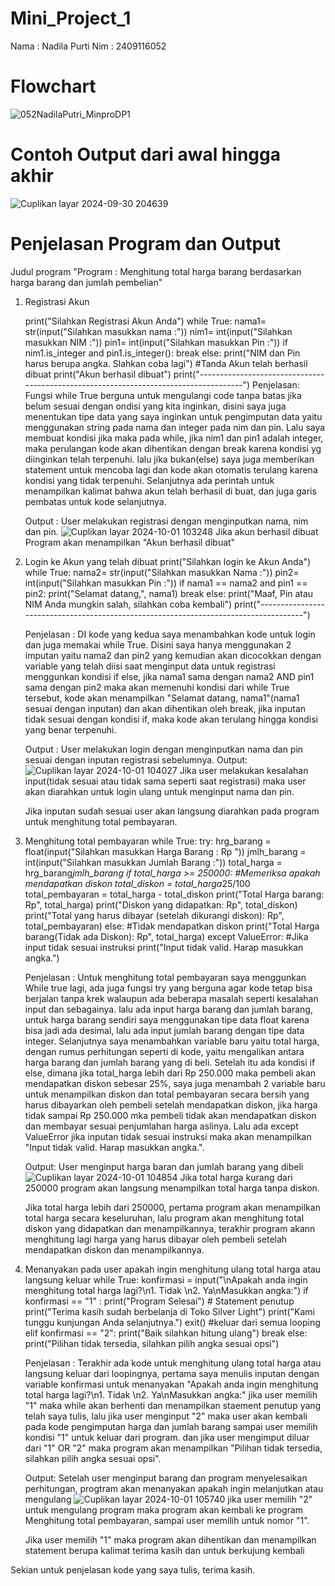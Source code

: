 # Mini_Project_1
Nama : Nadila Purti
Nim : 2409116052

# Flowchart
![052NadilaPutri_MinproDP1](https://github.com/user-attachments/assets/eb7302bb-2107-4789-a6b6-36407b3d6ea2)



# Contoh Output dari awal hingga akhir
![Cuplikan layar 2024-09-30 204639](https://github.com/user-attachments/assets/d0e4145a-0be0-4150-8999-3c21e603854a)


# Penjelasan Program dan Output
Judul program
"Program : Menghitung total harga barang berdasarkan harga barang dan jumlah pembelian"

1. Registrasi Akun

    print("Silahkan Registrasi Akun Anda")
    while True:
        nama1= str(input("Silahkan masukkan nama   :"))
        nim1= int(input("Silahkan masukkan NIM   :"))
        pin1= int(input("Silahkan masukkan Pin   :"))
        if nim1.is_integer and pin1.is_integer():
            break
        else:
            print("NIM dan Pin harus berupa angka. Slahkan coba lagi")
    #Tanda Akun telah berhasil dibuat
    print("Akun berhasil dibuat")
    print("-------------------------------------------------------------------------------------")
   Penjelasan: Fungsi while True berguna untuk mengulangi code tanpa batas jika belum sesuai dengan ondisi yang kita inginkan, disini saya juga menentukan tipe data yang saya inginkan untuk     pengimputan data yaitu menggunakan string pada nama dan integer pada nim dan pin. Lalu saya membuat kondisi jika maka pada while, jika nim1 dan pin1 adalah integer, maka perulangan kode akan dihentikan dengan break karena kondisi yg diinginkan telah terpenuhi. lalu jika bukan(else) saya juga memberikan statement untuk mencoba lagi dan kode akan otomatis terulang karena kondisi yang tidak terpenuhi. Selanjutnya ada perintah untuk menampilkan kalimat bahwa akun telah berhasil di buat, dan juga garis pembatas untuk kode selanjutnya.

    Output :
    User melakukan registrasi dengan menginputkan nama, nim dan pin.
    ![Cuplikan layar 2024-10-01 103248](https://github.com/user-attachments/assets/9466878a-1be6-45aa-8498-82440e3558f7)
    Jika akun berhasil dibuat Program akan menampilkan "Akun berhasil dibuat"
       

2. Login ke Akun yang telah dibuat
   print("Silahkan login ke Akun Anda")
   while True:
    nama2= str(input("Silahkan masukkan Nama  :")) 
    pin2= int(input("Silahkan masukkan Pin  :"))
    if nama1 == nama2 and pin1 == pin2:
        print("Selamat datang,", nama1)
        break
    else:
        print("Maaf, Pin atau NIM Anda mungkin salah, silahkan coba kembali")
    print("-------------------------------------------------------------------------------------")

    Penjelasan : DI kode yang kedua saya menambahkan kode untuk login dan juga memakai while True. Disini saya hanya menggunakan 2 imputan yaitu nama2 dan pin2 yang kemudian akan dicocokkan dengan variable yang telah diisi saat menginput data untuk registrasi menggunkan kondisi if else, jika nama1 sama dengan nama2 AND  pin1 sama dengan pin2 maka akan memenuhi kondisi dari while True tersebut, kode akan menampilkan "Selamat datang, nama1"(nama1 sesuai dengan inputan) dan akan dihentikan oleh break, jika inputan tidak sesuai dengan kondisi if, maka kode akan terulang hingga kondisi yang benar terpenuhi.
   
   Output :
   User melakukan login dengan menginputkan nama dan pin sesuai dengan inputan registrasi sebelumnya.
   Output:
   ![Cuplikan layar 2024-10-01 104027](https://github.com/user-attachments/assets/c76672d8-b783-405c-a31b-19f318edc605)
   Jika user melakukan kesalahan input(tidak sesuai atau tidak sama seperti saat registrasi) maka user akan diarahkan untuk login ulang untuk menginput nama dan pin.
   
   Jika inputan sudah sesuai user akan langsung diarahkan pada program untuk menghitung total pembayaran.
   
    
3. Menghitung total pembayaran
while True:
    try:
        hrg_barang = float(input("Silahkan masukkan Harga Barang   : Rp "))
        jmlh_barang = int(input("Silahkan masukkan Jumlah Barang   :"))
        total_harga = hrg_barang*jmlh_barang
        if total_harga >= 250000: #Memeriksa apakah mendapatkan diskon
            total_diskon = total_harga*25/100
            total_pembayaran = total_harga - total_diskon
            print("Total Harga barang: Rp", total_harga)
            print("Diskon yang didapatkan: Rp", total_diskon)
            print("Total yang harus dibayar (setelah dikurangi diskon): Rp", total_pembayaran)
        else: #Tidak mendapatkan diskon
            print("Total Harga barang(Tidak ada Diskon): Rp", total_harga)
    except ValueError: #Jika input tidak sesuai instruksi
        print("Input tidak valid. Harap masukkan angka.")

    Penjelasan : Untuk menghitung total pembayaran saya menggunkan While true lagi, ada juga fungsi try yang berguna agar kode tetap bisa berjalan tanpa krek walaupun ada beberapa masalah seperti kesalahan input dan sebagainya. lalu ada input harga barang dan jumlah barang, untuk harga barang sendiri saya menggunakan tipe data float karena bisa jadi ada desimal, lalu ada input jumlah barang dengan tipe data integer. Selanjutnya saya menambahkan variable baru yaitu total harga, dengan rumus perhitungan seperti di kode, yaitu mengalikan antara harga barang dan jumlah barang yang di beli. Setelah itu ada kondisi if else, dimana jika total_harga lebih dari Rp 250.000 maka pembeli akan mendapatkan diskon sebesar 25%, saya juga menambah 2 variable baru untuk menampilkan diskon dan total pembayaran secara bersih yang harus dibayarkan oleh pembeli setelah mendapatkan diskon, jika harga tidak sampai Rp 250.000 mka pembeli tidak akan mendapatkan diskon dan membayar sesuai penjumlahan harga aslinya. Lalu ada except ValueError jika inputan tidak sesuai instruksi maka akan menampilkan "Input tidak valid. Harap masukkan angka.".

   Output:
   User menginput harga baran dan jumlah barang yang dibeli
   ![Cuplikan layar 2024-10-01 104854](https://github.com/user-attachments/assets/43bbbd5b-bb3d-44af-b0a7-817843db17f9)
   Jika total harga kurang dari 250000 program akan langsung menampilkan total harga tanpa diskon.
   
   Jika total harga lebih dari 250000, pertama program akan menampilkan total harga secara keseluruhan, lalu program akan menghitung total diskon yang didapatkan dan menampilkannya, terakhir program akann menghitung lagi harga yang harus dibayar oleh pembeli setelah mendapatkan diskon dan menampilkannya.
   
   
4. Menanyakan pada user apakah ingin menghitung ulang total harga atau langsung keluar
    while True: 
        konfirmasi = input("\nApakah anda ingin menghitung total harga lagi?\n1. Tidak \n2. Ya\nMasukkan angka:")
        if konfirmasi == "1" :
            print("Program Selesai")
            # Statement penutup
            print("Terima kasih sudah berbelanja di Toko Silver Light")
            print("Kami tunggu kunjungan Anda selanjutnya.")
            exit() #keluar dari semua looping
        elif konfirmasi == "2":
            print("Baik silahkan hitung ulang")
            break
        else:
            print("Pilihan tidak tersedia, silahkan pilih angka sesuai opsi")

   Penjelasan : Terakhir ada kode untuk  menghitung ulang total harga atau langsung keluar dari loopingnya, pertama saya menulis inputan dengan variable konfirmasi untuk menanyakan "Apakah anda ingin menghitung total harga lagi?\n1. Tidak \n2. Ya\nMasukkan angka:" jika user memilih "1" maka while akan berhenti dan menampilkan staement penutup yang telah saya tulis, lalu jika user menginput "2" maka user akan kembali pada kode pengimputan harga dan jumlah barang sampai user memilih kondisi "1" untuk keluar dari program. dan jika user mengimput diluar dari "1" OR "2" maka program akan menampilkan "Pilihan tidak tersedia, silahkan pilih angka sesuai opsi".

   Output:
   Setelah user menginput barang dan program menyelesaikan perhitungan, progtram akan menanyakan apakah ingin melanjutkan atau mengulang
   ![Cuplikan layar 2024-10-01 105740](https://github.com/user-attachments/assets/a3dbfa68-77d6-4f1e-8c5d-98088980fd43)
   jika user memilih "2" untuk mengulang program maka program akan kembali ke program Menghitung total pembayaran, sampai user memilih untuk nomor "1".
   
   Jika user memilih "1" maka program akan dihentikan dan menampilkan statement berupa kalimat terima kasih dan untuk berkujung kembali

   

Sekian untuk penjelasan kode yang saya tulis, terima kasih.
